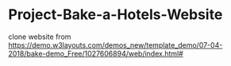 # Project-Bake-a-Hotels-Website
clone website from https://demo.w3layouts.com/demos_new/template_demo/07-04-2018/bake-demo_Free/1027606894/web/index.html#
